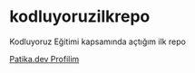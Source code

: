 # kodluyoruzilkrepo
Kodluyoruz Eğitimi kapsamında açtığım ilk repo

<!-- LİNK -->

[Patika.dev Profilim](https://app.patika.dev/arel)